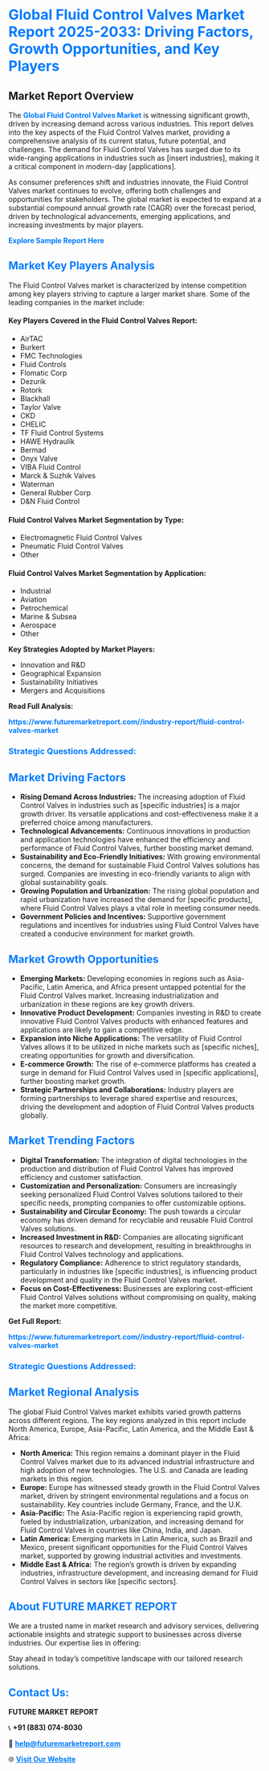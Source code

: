 <h1 style="color: #007BFF;">Global Fluid Control Valves Market Report 2025-2033: Driving Factors, Growth Opportunities, and Key Players</h1>

<section id="overview">
<h2>Market Report Overview</h2>
<p>The <a href="https://www.futuremarketreport.com//industry-report/fluid-control-valves-market" style="color: #007BFF; text-decoration: none;"><strong>Global Fluid Control Valves Market</strong></a> is witnessing significant growth, driven by increasing demand across various industries. This report delves into the key aspects of the Fluid Control Valves market, providing a comprehensive analysis of its current status, future potential, and challenges. The demand for Fluid Control Valves has surged due to its wide-ranging applications in industries such as [insert industries], making it a critical component in modern-day [applications].</p>
<p>As consumer preferences shift and industries innovate, the Fluid Control Valves market continues to evolve, offering both challenges and opportunities for stakeholders. The global market is expected to expand at a substantial compound annual growth rate (CAGR) over the forecast period, driven by technological advancements, emerging applications, and increasing investments by major players.</p>
</section>

<section id="overview">
<p><a href="https://www.futuremarketreport.com//request-sample/reportId=90059" style="color: #007BFF; text-decoration: none;"><strong>Explore Sample Report Here</strong></a></p>
</section>

<section id="key-players">
<h2 style="color: #007BFF;">Market Key Players Analysis</h2>
<p>The Fluid Control Valves market is characterized by intense competition among key players striving to capture a larger market share. Some of the leading companies in the market include:</p>
<h4>Key Players Covered in the Fluid Control Valves Report:</h4>
<ul><li>AirTAC</li><li>Burkert</li><li>FMC Technologies</li><li>Fluid Controls</li><li>Flomatic Corp</li><li>Dezurik</li><li>Rotork</li><li>Blackhall</li><li>Taylor Valve</li><li>CKD</li><li>CHELIC</li><li>TF Fluid Control Systems</li><li>HAWE Hydraulik</li><li>Bermad</li><li>Onyx Valve</li><li>VIBA Fluid Control</li><li>Marck &amp; Suzhik Valves</li><li>Waterman</li><li>General Rubber Corp</li><li>D&amp;N Fluid Control</li></ul>
<h4>Fluid Control Valves Market Segmentation by Type:</h4>
<ul><li>Electromagnetic Fluid Control Valves</li><li>Pneumatic Fluid Control Valves</li><li>Other</li></ul>

<h4>Fluid Control Valves Market Segmentation by Application:</h4>
<ul><li>Industrial</li><li>Aviation</li><li>Petrochemical</li><li>Marine &amp; Subsea</li><li>Aerospace</li><li>Other</li></ul>
<p><strong>Key Strategies Adopted by Market Players:</strong></p>
<ul>
<li>Innovation and R&D</li>
<li>Geographical Expansion</li>
<li>Sustainability Initiatives</li>
<li>Mergers and Acquisitions</li>
</ul>
</section>

<section>
<p><strong>Read Full Analysis: </strong></p><a href="https://www.futuremarketreport.com//industry-report/fluid-control-valves-market" style="color: #007BFF; text-decoration: none;"><strong>https://www.futuremarketreport.com//industry-report/fluid-control-valves-market</strong></a>
<h3 style="color: #007BFF;">Strategic Questions Addressed:</h3>
</section>

<section id="driving-factors">
<h2 style="color: #007BFF;">Market Driving Factors</h2>
<ul>
<li><strong>Rising Demand Across Industries:</strong> The increasing adoption of Fluid Control Valves in industries such as [specific industries] is a major growth driver. Its versatile applications and cost-effectiveness make it a preferred choice among manufacturers.</li>
<li><strong>Technological Advancements:</strong> Continuous innovations in production and application technologies have enhanced the efficiency and performance of Fluid Control Valves, further boosting market demand.</li>
<li><strong>Sustainability and Eco-Friendly Initiatives:</strong> With growing environmental concerns, the demand for sustainable Fluid Control Valves solutions has surged. Companies are investing in eco-friendly variants to align with global sustainability goals.</li>
<li><strong>Growing Population and Urbanization:</strong> The rising global population and rapid urbanization have increased the demand for [specific products], where Fluid Control Valves plays a vital role in meeting consumer needs.</li>
<li><strong>Government Policies and Incentives:</strong> Supportive government regulations and incentives for industries using Fluid Control Valves have created a conducive environment for market growth.</li>
</ul>
</section>

<section id="growth-opportunities">
<h2 style="color: #007BFF;">Market Growth Opportunities</h2>
<ul>
<li><strong>Emerging Markets:</strong> Developing economies in regions such as Asia-Pacific, Latin America, and Africa present untapped potential for the Fluid Control Valves market. Increasing industrialization and urbanization in these regions are key growth drivers.</li>
<li><strong>Innovative Product Development:</strong> Companies investing in R&D to create innovative Fluid Control Valves products with enhanced features and applications are likely to gain a competitive edge.</li>
<li><strong>Expansion into Niche Applications:</strong> The versatility of Fluid Control Valves allows it to be utilized in niche markets such as [specific niches], creating opportunities for growth and diversification.</li>
<li><strong>E-commerce Growth:</strong> The rise of e-commerce platforms has created a surge in demand for Fluid Control Valves used in [specific applications], further boosting market growth.</li>
<li><strong>Strategic Partnerships and Collaborations:</strong> Industry players are forming partnerships to leverage shared expertise and resources, driving the development and adoption of Fluid Control Valves products globally.</li>
</ul>
</section>

<section id="trending-factors">
<h2 style="color: #007BFF;">Market Trending Factors</h2>
<ul>
<li><strong>Digital Transformation:</strong> The integration of digital technologies in the production and distribution of Fluid Control Valves has improved efficiency and customer satisfaction.</li>
<li><strong>Customization and Personalization:</strong> Consumers are increasingly seeking personalized Fluid Control Valves solutions tailored to their specific needs, prompting companies to offer customizable options.</li>
<li><strong>Sustainability and Circular Economy:</strong> The push towards a circular economy has driven demand for recyclable and reusable Fluid Control Valves solutions.</li>
<li><strong>Increased Investment in R&D:</strong> Companies are allocating significant resources to research and development, resulting in breakthroughs in Fluid Control Valves technology and applications.</li>
<li><strong>Regulatory Compliance:</strong> Adherence to strict regulatory standards, particularly in industries like [specific industries], is influencing product development and quality in the Fluid Control Valves market.</li>
<li><strong>Focus on Cost-Effectiveness:</strong> Businesses are exploring cost-efficient Fluid Control Valves solutions without compromising on quality, making the market more competitive.</li>
</ul>
</section>

<section>
<p><strong>Get Full Report: </strong></p><a href="https://www.futuremarketreport.com//industry-report/fluid-control-valves-market" style="color: #007BFF; text-decoration: none;"><strong>https://www.futuremarketreport.com//industry-report/fluid-control-valves-market</strong></a>
<h3 style="color: #007BFF;">Strategic Questions Addressed:</h3>
</section>


<section id="regional-analysis">
<h2 style="color: #007BFF;">Market Regional Analysis</h2>
<p>The global Fluid Control Valves market exhibits varied growth patterns across different regions. The key regions analyzed in this report include North America, Europe, Asia-Pacific, Latin America, and the Middle East & Africa:</p>
<ul>
<li><strong>North America:</strong> This region remains a dominant player in the Fluid Control Valves market due to its advanced industrial infrastructure and high adoption of new technologies. The U.S. and Canada are leading markets in this region.</li>
<li><strong>Europe:</strong> Europe has witnessed steady growth in the Fluid Control Valves market, driven by stringent environmental regulations and a focus on sustainability. Key countries include Germany, France, and the U.K.</li>
<li><strong>Asia-Pacific:</strong> The Asia-Pacific region is experiencing rapid growth, fueled by industrialization, urbanization, and increasing demand for Fluid Control Valves in countries like China, India, and Japan.</li>
<li><strong>Latin America:</strong> Emerging markets in Latin America, such as Brazil and Mexico, present significant opportunities for the Fluid Control Valves market, supported by growing industrial activities and investments.</li>
<li><strong>Middle East & Africa:</strong> The region’s growth is driven by expanding industries, infrastructure development, and increasing demand for Fluid Control Valves in sectors like [specific sectors].</li>
</ul>
</section>

<footer>
<h2 style="color: #007BFF;">About FUTURE MARKET REPORT</h2>
<p>We are a trusted name in market research and advisory services, delivering actionable insights and strategic support to businesses across diverse industries. Our expertise lies in offering:</p>

<p>Stay ahead in today’s competitive landscape with our tailored research solutions.</p>

<h2 style="color: #007BFF;">Contact Us:</h2>
<p><strong>FUTURE MARKET REPORT</strong></p>
<p>📞 <strong>+91 (883) 074-8030</strong></p>
<p>📧 <strong><a href="mailto:help@futuremarketreport.com" style="color: #007BFF;">help@futuremarketreport.com</a></strong></p>
<p>🌐 <strong><a href="https://www.futuremarketreport.com/" style="color: #007BFF;">Visit Our Website</a></strong></p>
</footer>